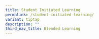 ```yaml
---
title: Student Initiated Learning
permalink: /student-initiated-learning/
variant: tiptap
description: ""
third_nav_title: Blended Learning
---
```

